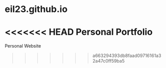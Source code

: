 # eil23.github.io
<<<<<<< HEAD
Personal Portfolio
=======
Personal Website
>>>>>>> a663294393db8faad09716161a32a47c0ff59ba5
